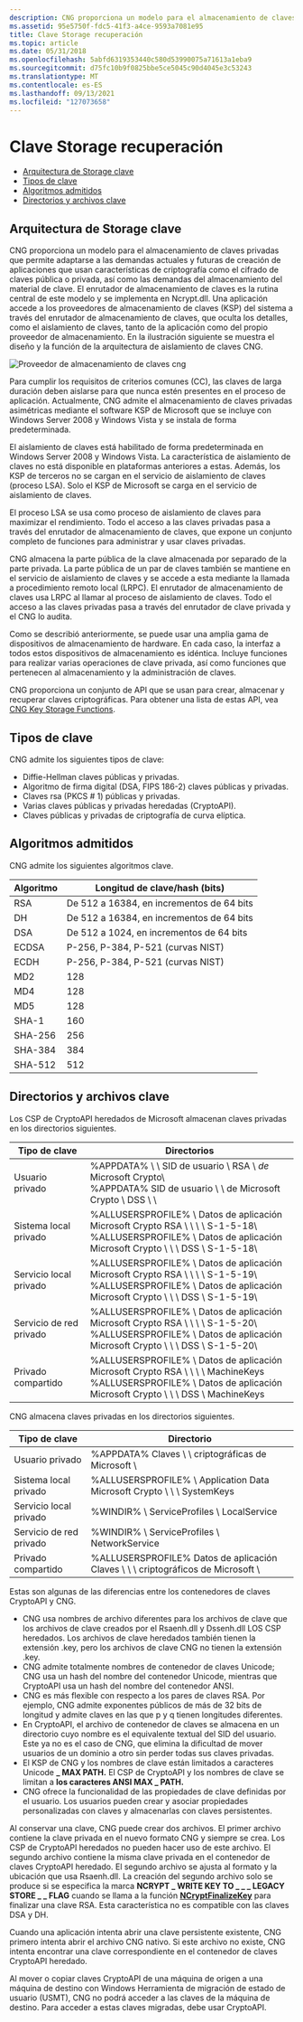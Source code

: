 ```yaml
---
description: CNG proporciona un modelo para el almacenamiento de claves privadas que permite adaptarse a las demandas actuales y futuras de creación de aplicaciones que usan características de criptografía como el cifrado de claves pública o privada, así como las demandas del almacenamiento del material de clave.
ms.assetid: 95e5750f-fdc5-41f3-a4ce-9593a7081e95
title: Clave Storage recuperación
ms.topic: article
ms.date: 05/31/2018
ms.openlocfilehash: 5abfd6319353440c580d53990075a71613a1eba9
ms.sourcegitcommit: d75fc10b9f0825bbe5ce5045c90d4045e3c53243
ms.translationtype: MT
ms.contentlocale: es-ES
ms.lasthandoff: 09/13/2021
ms.locfileid: "127073658"
---
```

# <a name="key-storage-and-retrieval"></a>Clave Storage recuperación

-   [Arquitectura de Storage clave](#key-storage-architecture)
-   [Tipos de clave](#key-types)
-   [Algoritmos admitidos](#supported-algorithms)
-   [Directorios y archivos clave](#key-directories-and-files)

## <a name="key-storage-architecture"></a>Arquitectura de Storage clave

CNG proporciona un modelo para el almacenamiento de claves privadas que permite adaptarse a las demandas actuales y futuras de creación de aplicaciones que usan características de criptografía como el cifrado de claves pública o privada, así como las demandas del almacenamiento del material de clave. El enrutador de almacenamiento de claves es la rutina central de este modelo y se implementa en Ncrypt.dll. Una aplicación accede a los proveedores de almacenamiento de claves (KSP) del sistema a través del enrutador de almacenamiento de claves, que oculta los detalles, como el aislamiento de claves, tanto de la aplicación como del propio proveedor de almacenamiento. En la ilustración siguiente se muestra el diseño y la función de la arquitectura de aislamiento de claves CNG.

![Proveedor de almacenamiento de claves cng](images/cng-key-storage-provider.png)

Para cumplir los requisitos de criterios comunes (CC), las claves de larga duración deben aislarse para que nunca estén presentes en el proceso de aplicación. Actualmente, CNG admite el almacenamiento de claves privadas asimétricas mediante el software KSP de Microsoft que se incluye con Windows Server 2008 y Windows Vista y se instala de forma predeterminada.

El aislamiento de claves está habilitado de forma predeterminada en Windows Server 2008 y Windows Vista. La característica de aislamiento de claves no está disponible en plataformas anteriores a estas. Además, los KSP de terceros no se cargan en el servicio de aislamiento de claves (proceso LSA). Solo el KSP de Microsoft se carga en el servicio de aislamiento de claves.

El proceso LSA se usa como proceso de aislamiento de claves para maximizar el rendimiento. Todo el acceso a las claves privadas pasa a través del enrutador de almacenamiento de claves, que expone un conjunto completo de funciones para administrar y usar claves privadas.

CNG almacena la parte pública de la clave almacenada por separado de la parte privada. La parte pública de un par de claves también se mantiene en el servicio de aislamiento de claves y se accede a esta mediante la llamada a procedimiento remoto local (LRPC). El enrutador de almacenamiento de claves usa LRPC al llamar al proceso de aislamiento de claves. Todo el acceso a las claves privadas pasa a través del enrutador de clave privada y el CNG lo audita.

Como se describió anteriormente, se puede usar una amplia gama de dispositivos de almacenamiento de hardware. En cada caso, la interfaz a todos estos dispositivos de almacenamiento es idéntica. Incluye funciones para realizar varias operaciones de clave privada, así como funciones que pertenecen al almacenamiento y la administración de claves.

CNG proporciona un conjunto de API que se usan para crear, almacenar y recuperar claves criptográficas. Para obtener una lista de estas API, vea [CNG Key Storage Functions](cng-key-storage-functions.md).

## <a name="key-types"></a>Tipos de clave

CNG admite los siguientes tipos de clave:

-   Diffie-Hellman claves públicas y privadas.
-   Algoritmo de firma digital (DSA, FIPS 186-2) claves públicas y privadas.
-   Claves rsa (PKCS \# 1) públicas y privadas.
-   Varias claves públicas y privadas heredadas (CryptoAPI).
-   Claves públicas y privadas de criptografía de curva elíptica.

## <a name="supported-algorithms"></a>Algoritmos admitidos

CNG admite los siguientes algoritmos clave.

| Algoritmo | Longitud de clave/hash (bits)             |
|-----------|------------------------------------|
| RSA       | De 512 a 16384, en incrementos de 64 bits |
| DH        | De 512 a 16384, en incrementos de 64 bits |
| DSA       | De 512 a 1024, en incrementos de 64 bits  |
| ECDSA     | P-256, P-384, P-521 (curvas NIST)  |
| ECDH      | P-256, P-384, P-521 (curvas NIST)  |
| MD2       | 128                                |
| MD4       | 128                                |
| MD5       | 128                                |
| SHA-1     | 160                                |
| SHA-256   | 256                                |
| SHA-384   | 384                                |
| SHA-512   | 512                                |



 

## <a name="key-directories-and-files"></a>Directorios y archivos clave

Los CSP de CryptoAPI heredados de Microsoft almacenan claves privadas en los directorios siguientes.

| Tipo de clave                | Directorios                                                                                                                                                 |
|-------------------------|-------------------------------------------------------------------------------------------------------------------------------------------------------------|
| Usuario privado            | %APPDATA% \\ \\ SID de usuario \\ RSA \\ *de* Microsoft Crypto\\<br/>%APPDATA% SID de usuario \\ \\ de Microsoft Crypto \\ DSS \\ \\<br/>                                                   |
| Sistema local privado    | %ALLUSERSPROFILE% \\ Datos de aplicación Microsoft Crypto RSA \\ \\ \\ \\ S-1-5-18\\<br/>%ALLUSERSPROFILE% \\ Datos de aplicación Microsoft Crypto \\ \\ \\ DSS \\ S-1-5-18\\<br/>   |
| Servicio local privado   | %ALLUSERSPROFILE% \\ Datos de aplicación Microsoft Crypto RSA \\ \\ \\ \\ S-1-5-19\\<br/>%ALLUSERSPROFILE% \\ Datos de aplicación Microsoft Crypto \\ \\ \\ DSS \\ S-1-5-19\\<br/>   |
| Servicio de red privado | %ALLUSERSPROFILE% \\ Datos de aplicación Microsoft Crypto RSA \\ \\ \\ \\ S-1-5-20\\<br/>%ALLUSERSPROFILE% \\ Datos de aplicación Microsoft Crypto \\ \\ \\ DSS \\ S-1-5-20\\<br/>   |
| Privado compartido          | %ALLUSERSPROFILE% \\ Datos de aplicación Microsoft Crypto RSA \\ \\ \\ \\ MachineKeys<br/>%ALLUSERSPROFILE% \\ Datos de aplicación Microsoft Crypto \\ \\ \\ DSS \\ MachineKeys<br/> |



 

CNG almacena claves privadas en los directorios siguientes.

| Tipo de clave                | Directorio                                                          |
|-------------------------|--------------------------------------------------------------------|
| Usuario privado            | %APPDATA% Claves \\ \\ criptográficas de Microsoft \\                                 |
| Sistema local privado    | %ALLUSERSPROFILE% \\ Application Data Microsoft Crypto \\ \\ \\ SystemKeys |
| Servicio local privado   | %WINDIR% \\ ServiceProfiles \\ LocalService                            |
| Servicio de red privado | %WINDIR% \\ ServiceProfiles \\ NetworkService                          |
| Privado compartido          | %ALLUSERSPROFILE% Datos de aplicación Claves \\ \\ \\ criptográficos de Microsoft \\       |



 

Estas son algunas de las diferencias entre los contenedores de claves CryptoAPI y CNG.

-   CNG usa nombres de archivo diferentes para los archivos de clave que los archivos de clave creados por el Rsaenh.dll y Dssenh.dll LOS CSP heredados. Los archivos de clave heredados también tienen la extensión .key, pero los archivos de clave CNG no tienen la extensión .key.
-   CNG admite totalmente nombres de contenedor de claves Unicode; CNG usa un hash del nombre del contenedor Unicode, mientras que CryptoAPI usa un hash del nombre del contenedor ANSI.
-   CNG es más flexible con respecto a los pares de claves RSA. Por ejemplo, CNG admite exponentes públicos de más de 32 bits de longitud y admite claves en las que p y q tienen longitudes diferentes.
-   En CryptoAPI, el archivo de contenedor de claves se almacena en un directorio cuyo nombre es el equivalente textual del SID del usuario. Este ya no es el caso de CNG, que elimina la dificultad de mover usuarios de un dominio a otro sin perder todas sus claves privadas.
-   El KSP de CNG y los nombres de clave están limitados a caracteres Unicode **\_ MAX PATH.** El CSP de CryptoAPI y los nombres de clave se limitan a **los caracteres ANSI MAX \_ PATH.**
-   CNG ofrece la funcionalidad de las propiedades de clave definidas por el usuario. Los usuarios pueden crear y asociar propiedades personalizadas con claves y almacenarlas con claves persistentes.

Al conservar una clave, CNG puede crear dos archivos. El primer archivo contiene la clave privada en el nuevo formato CNG y siempre se crea. Los CSP de CryptoAPI heredados no pueden hacer uso de este archivo. El segundo archivo contiene la misma clave privada en el contenedor de claves CryptoAPI heredado. El segundo archivo se ajusta al formato y la ubicación que usa Rsaenh.dll. La creación del segundo archivo solo se produce si se especifica la marca **NCRYPT \_ WRITE KEY TO \_ \_ \_ LEGACY STORE \_ \_ FLAG** cuando se llama a la función [**NCryptFinalizeKey**](/windows/desktop/api/Ncrypt/nf-ncrypt-ncryptfinalizekey) para finalizar una clave RSA. Esta característica no es compatible con las claves DSA y DH.

Cuando una aplicación intenta abrir una clave persistente existente, CNG primero intenta abrir el archivo CNG nativo. Si este archivo no existe, CNG intenta encontrar una clave correspondiente en el contenedor de claves CryptoAPI heredado.

Al mover o copiar claves CryptoAPI de una máquina de origen a una máquina de destino con Windows Herramienta de migración de estado de usuario (USMT), CNG no podrá acceder a las claves de la máquina de destino. Para acceder a estas claves migradas, debe usar CryptoAPI.

 

 




